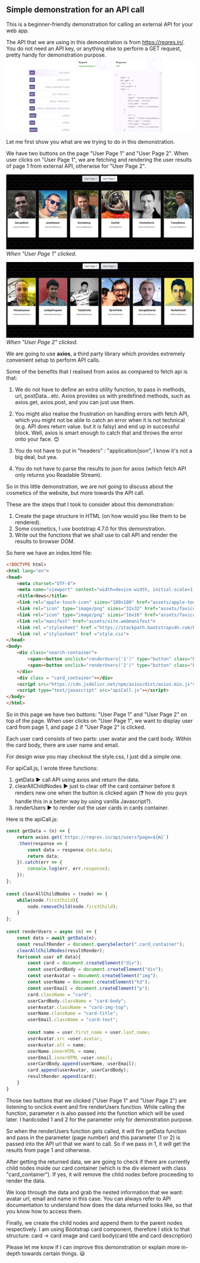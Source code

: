 ## Simple demonstration for an API call

This is a beginner-friendly demonstration for calling an external API for your web app.

The API that we are using in this demonstration is from https://reqres.in/. You do not need an API key, or anything else to perform a GET request, pretty handy for demonstration purpose.
![alt text](https://github.com/OhDylan/api-call/blob/master/assets/reqres.png?raw=true)

Let me first show you what are we trying to do in this demonstration.

We have two buttons on the page "User Page 1" and "User Page 2".
When user clicks on "User Page 1", we are fetching and rendering the user results of page 1 from external API, otherwise for "User Page 2".

![alt text](https://github.com/OhDylan/api-call/blob/master/assets/page1.png?raw=true)
*When "User Page 1" clicked.*

![alt text](https://github.com/OhDylan/api-call/blob/master/assets/page2.png?raw=true)
*When "User Page 2" clicked.*

We are going to use **axios**, a third party library which provides extremely convenient setup to perform API calls.

Some of the benefits that I realised from axios as compared to fetch api is that:

1. We do not have to define an extra utility function, to pass in methods, url, postData...etc. Axios provides us with predefined methods, such as axios.get, axios.post, and you can just use them.

2. You might also realise the frustration on handling errors with fetch API, which you might not be able to catch an error when it is not technical (e.g. API does return value. but it is falsy) and end up in successful block. Well, axios is smart enough to catch that and throws the error onto your face. 😊

3. You do not have to put in "headers" : "application/json", I know it's not a big deal, but yea.

4. You do not have to parse the results to json for axios (which fetch API only returns you Readable Stream).

So in this little demonstration, we are not going to discuss about the cosmetics of the website, but more towards the API call. 

These are the steps that I took to consider about this demonstration:
1. Create the page structure in HTML (on how would you like them to be rendered).
2. Some cosmetics, I use bootstrap 4.7.0 for this demonstration.
3. Write out the functions that we shall use to call API and render the results to browser DOM.


So here we have an index.html file:
```html
<!DOCTYPE html>
<html lang="en">
<head>
    <meta charset="UTF-8">
    <meta name="viewport" content="width=device-width, initial-scale=1.0">
    <title>News</title>
    <link rel="apple-touch-icon" sizes="180x180" href="assets/apple-touch-icon.png">
    <link rel="icon" type="image/png" sizes="32x32" href="assets/favicon-32x32.png">
    <link rel="icon" type="image/png" sizes="16x16" href="assets/favicon-16x16.png">
    <link rel="manifest" href="assets/site.webmanifest">
    <link rel ="stylesheet" href ="https://stackpath.bootstrapcdn.com/bootstrap/4.5.2/css/bootstrap.min.css">
    <link rel ="stylesheet" href ="style.css">
</head>
<body>
    <div class="search-container">
        <span><button onclick="renderUsers('1')" type="button" class="btn btn-light">User Page 1</button></span>
        <span><button onclick="renderUsers('2')" type="button" class="btn btn-light">User Page 2</button></span>
    </div>
    <div class = "card_container"></div>
    <script src="https://cdn.jsdelivr.net/npm/axios/dist/axios.min.js"></script>
    <script type="text/javascript" src="apiCall.js"></script>
</body>
</html>
```
So in this page we have two buttons: "User Page 1" and "User Page 2" on top of the page.
When user clicks on "User Page 1", we want to display user card from page 1, and page 2 if "User Page 2" is clicked.

Each user card consists of two parts: user avatar and the card body. Within the card body, there are user name and email.

For design wise you may checkout the style.css, I just did a simple one.

For apiCall.js, I wrote three functions: 
1. getData :arrow_forward: call API using axios and return the data.
2. clearAllChildNodes :arrow_forward: just to clear off the card container before it renders new one when the button is clicked again (:question: how do you guys handle this in a better way by using vanilla Javascript?).
3. renderUsers :arrow_forward: to render out the user cards in cards container.

Here is the apiCall.js:
```javascript
const getData = (n) => {
    return axios.get(`https://reqres.in/api/users?page=${n}`)
    .then(response => {
        const data = response.data.data;
        return data;
    }).catch(err => {
        console.log(err, err.response);
    });
};

const clearAllChildNodes = (node) => {
    while(node.firstChild){
        node.removeChild(node.firstChild);
    }
};

const renderUsers = async (n) => {
    const data = await getData(n);
    const resultRender = document.querySelector(".card_container");
    clearAllChildNodes(resultRender);
    for(const user of data){
        const card = document.createElement("div");
        const userCardBody = document.createElement("div");
        const userAvatar = document.createElement("img");
        const userName = document.createElement("h3");
        const userEmail = document.createElement("p");
        card.className = "card";
        userCardBody.className = "card-body";
        userAvatar.className = "card-img-top";
        userName.className = "card-title";
        userEmail.className = "card-text";
        
        const name = user.first_name + user.last_name;
        userAvatar.src =user.avatar;
        userAvatar.alt = name;
        userName.innerHTML = name;
        userEmail.innerHTML =user.email;
        userCardBody.append(userName, userEmail);
        card.append(userAvatar, userCardBody);
        resultRender.append(card);
    }
}
```
Those two buttons that we clicked ("User Page 1" and "User Page 2") are listening to onclick event and fire renderUsers function. While calling the function, parameter *n* is also passed into the function which will be used later. I hardcoded 1 and 2 for the parameter only for demonstration purpose.

So when the renderUsers function gets called, it will fire getData function and pass in the parameter (page number) and this parameter (1 or 2) is passed into the API url that we want to call. So if we pass in 1, it will get the results from page 1 and otherwise.

After getting the returned data, we are going to check if there are currently child nodes inside our card container (which is the div element with class "card_container"). If yes, it will remove the child nodes before proceeding to render the data.

We loop through the data and grab the nested information that we want: avatar url, email and name in this case. You can always refer to API documentation to understand how does the data returned looks like, so that you know how to access them.

Finally, we create the child nodes and append them to the parent nodes respectively. I am using Bootstrap card component, therefore I stick to that structure:
card -> card image and card body(card title and card description)

Please let me know if I can improve this demonstration or explain more in-depth towards certain things. :smiley:
